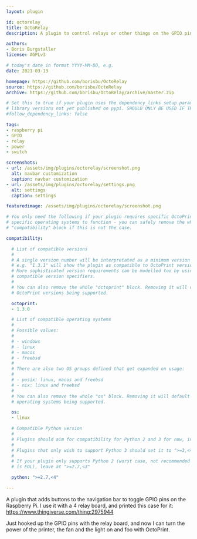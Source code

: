 ```yaml
---
layout: plugin

id: octorelay
title: OctoRelay
description: A plugin to control relays or other things on the GPIO pins of your raspberry pi. For example turn the power of printer, the light or a fan ON and OFF via the web interface.

authors:
- Boris Burgstaller
license: AGPLv3

# today's date in format YYYY-MM-DD, e.g.
date: 2021-03-13

homepage: https://github.com/borisbu/OctoRelay
source: https://github.com/borisbu/OctoRelay
archive: https://github.com/borisbu/OctoRelay/archive/master.zip

# Set this to true if your plugin uses the dependency_links setup parameter to include
# library versions not yet published on pypi. SHOULD ONLY BE USED IF THERE IS NO OTHER OPTION!
#follow_dependency_links: false

tags:
- raspberry pi
- GPIO
- relay
- power
- switch

screenshots:
- url: /assets/img/plugins/octorelay/screenshot.png
  alt: navbar customization
  caption: navbar customization
- url: /assets/img/plugins/octorelay/settings.png
  alt: settings
  caption: settings

featuredimage: /assets/img/plugins/octorelay/screenshot.png

# You only need the following if your plugin requires specific OctoPrint versions or
# specific operating systems to function - you can safely remove the whole
# "compatibility" block if this is not the case.

compatibility:

  # List of compatible versions
  #
  # A single version number will be interpretated as a minimum version requirement,
  # e.g. "1.3.1" will show the plugin as compatible to OctoPrint versions 1.3.1 and up.
  # More sophisticated version requirements can be modelled too by using PEP440
  # compatible version specifiers.
  #
  # You can also remove the whole "octoprint" block. Removing it will default to all
  # OctoPrint versions being supported.

  octoprint:
  - 1.3.0

  # List of compatible operating systems
  #
  # Possible values:
  #
  # - windows
  # - linux
  # - macos
  # - freebsd
  #
  # There are also two OS groups defined that get expanded on usage:
  #
  # - posix: linux, macos and freebsd
  # - nix: linux and freebsd
  #
  # You can also remove the whole "os" block. Removing it will default to all
  # operating systems being supported.

  os:
  - linux

  # Compatible Python version
  #
  # Plugins should aim for compatibility for Python 2 and 3 for now, in which case the value should be ">=2.7,<4".
  #
  # Plugins that only wish to support Python 3 should set it to ">=3,<4".
  #
  # If your plugin only supports Python 2 (worst case, not recommended for newly developed plugins since Python 2
  # is EOL), leave at ">=2.7,<3"

  python: ">=2.7,<4"

---
```


A plugin that adds buttons to the navigation bar to toggle GPIO pins on the Raspberry Pi.
I use it with a 4 relay board, and printed this case for it: https://www.thingiverse.com/thing:2975944

Just hooked up the GPIO pins with the relay board, and now I can turn the power of the printer, the fan and the light on and foo with OctoPrint.

